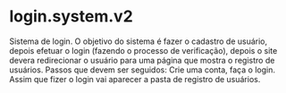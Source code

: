 # login.system.v2
Sistema de login. O objetivo do sistema é fazer o cadastro de usuário, depois efetuar o login (fazendo o processo de verificação), depois o site devera redirecionar o usuário para uma página que mostra o registro de usuários. Passos que devem ser seguidos: Crie uma conta, faça o login. Assim que fizer o login vai aparecer a pasta de registro de usuários.
